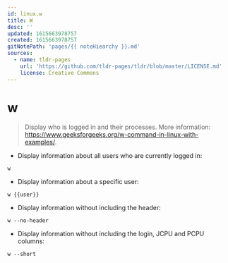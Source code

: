 ```yaml
---
id: linux.w
title: W
desc: ''
updated: 1615663978757
created: 1615663978757
gitNotePath: 'pages/{{ noteHiearchy }}.md'
sources:
  - name: tldr-pages
    url: 'https://github.com/tldr-pages/tldr/blob/master/LICENSE.md'
    license: Creative Commons
---
```

# w

> Display who is logged in and their processes.
> More information: <https://www.geeksforgeeks.org/w-command-in-linux-with-examples/>.

- Display information about all users who are currently logged in:

`w`

- Display information about a specific user:

`w {{user}}`

- Display information without including the header:

`w --no-header`

- Display information without including the login, JCPU and PCPU columns:

`w --short`

